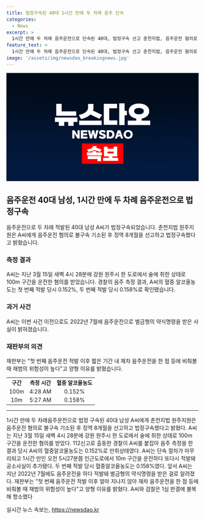 ```yaml
---
title: 법정구속된 40대 1시간 만에 두 차례 음주 단속
categories:
  - News
excerpt: >
  1시간 만에 두 차례 음주운전으로 단속된 40대, 법정구속 선고 춘천지법, 음주운전 혐의로 불구속 기소된 A씨에게 징역 8개월 선고 후 법정구속. A씨는 3월에 100m, 10m 구간 음주운전 적발. 당시 알코올농도는 0.152%, 0.158%. 2022년 음주운전으로 벌금형 약식명령. 재차 음주운전으로 재범 위험성 고려, A씨와 검찰은 항소 예정.
feature_text: >
  1시간 만에 두 차례 음주운전으로 단속된 40대, 법정구속 선고 춘천지법, 음주운전 혐의로 불구속 기소된 A씨에게 징역 8개월 선고 후 법정구속. A씨는 3월에 100m, 10m 구간 음주운전 적발. 당시 알코올농도는 0.152%, 0.158%. 2022년 음주운전으로 벌금형 약식명령. 재차 음주운전으로 재범 위험성 고려, A씨와 검찰은 항소 예정.
image: '/assets/img/newsdao_breakingnews.jpg'
---
```


<p><img src="/assets/img/newsdao_breakingnews.jpg" alt="flaretime 속보" /></p>

<h2 data-ke-size="size26">음주운전 40대 남성, 1시간 만에 두 차례 음주운전으로 법정구속</h2>

<p data-ke-size="size16">음주운전으로 두 차례 적발된 40대 남성 A씨가 법정구속되었습니다. 춘천지법 원주지원은 A씨에게 음주운전 혐의로 불구속 기소된 후 징역 8개월을 선고하고 법정구속했다고 밝혔습니다.</p>

<h3>측정 결과</h3>

<p data-ke-size="size16">A씨는 지난 3월 15일 새벽 4시 28분에 강원 원주시 한 도로에서 술에 취한 상태로 100m 구간을 운전한 혐의를 받았습니다. 경찰의 음주 측정 결과, A씨의 혈중 알코올농도는 첫 번째 적발 당시 0.152%, 두 번째 적발 당시 0.158%로 확인됐습니다.</p>

<h3>과거 사건</h3>

<p data-ke-size="size16">A씨는 이번 사건 이전으로도 2022년 7월에 음주운전으로 벌금형의 약식명령을 받은 사실이 밝혀졌습니다.</p>

<h3>재판부의 의견</h3>

<p data-ke-size="size16">재판부는 "첫 번째 음주운전 적발 이후 짧은 기간 내 재차 음주운전을 한 점 등에 비춰볼 때 재범의 위험성이 높다"고 양형 이유를 밝혔습니다.</p>

<table>
  <tr>
    <td style="text-align: center; height: 17px;"><b>구간</b></td>
    <td style="text-align: center; height: 17px;"><b>측정 시간</b></td>
    <td style="text-align: center; height: 17px;"><b>혈중 알코올농도</b></td>
  </tr>
  <tr>
    <td style="text-align: center; height: 17px;">100m</td>
    <td style="text-align: center; height: 17px;">4:28 AM</td>
    <td style="text-align: center; height: 17px;">0.152%</td>
  </tr>
  <tr>
    <td style="text-align: center; height: 17px;">10m</td>
    <td style="text-align: center; height: 17px;">5:27 AM</td>
    <td style="text-align: center; height: 17px;">0.158%</td>
  </tr>
</table>

<hr>

<p data-ke-size="size16">1시간 만에 두 차례음주운전으로 법정 구속된 40대 남성 A씨에게 춘천지법 원주지원은 음주운전 혐의로 불구속 기소된 후 징역 8개월을 선고하고 법정구속했다고 밝혔다. A씨는 지난 3월 15일 새벽 4시 28분에 강원 원주시 한 도로에서 술에 취한 상태로 100m 구간을 운전한 혐의를 받았다. 112신고로 출동한 경찰이 A씨를 붙잡아 음주 측정을 한 결과 당시 A씨의 혈중알코올농도는 0.152%로 만취상태였다. A씨는 단속 절차가 마무리되고 1시간 만인 오전 5시27분쯤 인근도로에서 10m 구간을 운전하다 또다시 적발돼 공소사실이 추가됐다. 두 번째 적발 당시 혈중알코올농도는 0.158%였다. 앞서 A씨는 지난 2022년 7월에도 음주운전을 하다 적발돼 벌금형의 약식명령을 받은 걸로 알려졌다. 재판부는 "첫 번째 음주운전 적발 이후 얼마 지나지 않아 재차 음주운전을 한 점 등에 비춰볼 때 재범의 위험성이 높다"고 양형 이유를 밝혔다. A씨와 검찰은 1심 판결에 불복해 항소했다</p>
실시간 뉴스 속보는, <a href="https://newsdao.kr" rel="dofollow">https://newsdao.kr</a>


